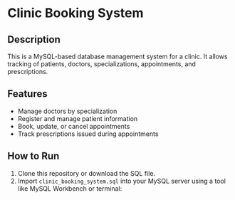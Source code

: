# Clinic Booking System

## Description
This is a MySQL-based database management system for a clinic. It allows tracking of patients, doctors, specializations, appointments, and prescriptions.

## Features
- Manage doctors by specialization
- Register and manage patient information
- Book, update, or cancel appointments
- Track prescriptions issued during appointments

## How to Run
1. Clone this repository or download the SQL file.
2. Import `clinic_booking_system.sql` into your MySQL server using a tool like MySQL Workbench or terminal:

